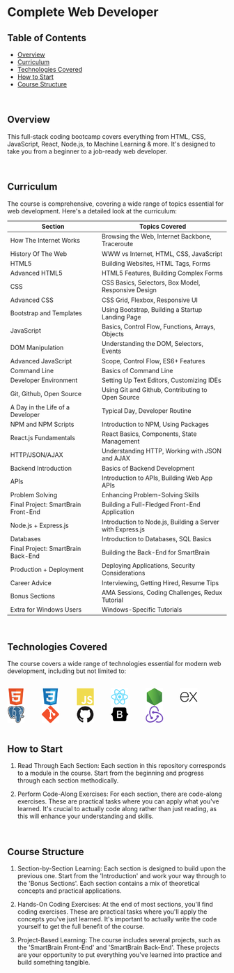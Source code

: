 <!-- omit in toc -->
# Complete Web Developer
<!-- omit in toc -->
## Table of Contents
- [Overview](#overview)
- [Curriculum](#curriculum)
- [Technologies Covered](#technologies-covered)
- [How to Start](#how-to-start)
- [Course Structure](#course-structure)

<br />

## Overview
This full-stack coding bootcamp covers everything from HTML, CSS, JavaScript, React, Node.js, to Machine Learning & more. It's designed to take you from a beginner to a job-ready web developer.

<br />

## Curriculum
The course is comprehensive, covering a wide range of topics essential for web development. Here's a detailed look at the curriculum:

| Section | Topics Covered |
|---------|----------------|
| How The Internet Works | Browsing the Web, Internet Backbone, Traceroute |
| History Of The Web | WWW vs Internet, HTML, CSS, JavaScript |
| HTML5 | Building Websites, HTML Tags, Forms |
| Advanced HTML5 | HTML5 Features, Building Complex Forms |
| CSS | CSS Basics, Selectors, Box Model, Responsive Design |
| Advanced CSS | CSS Grid, Flexbox, Responsive UI |
| Bootstrap and Templates | Using Bootstrap, Building a Startup Landing Page |
| JavaScript | Basics, Control Flow, Functions, Arrays, Objects |
| DOM Manipulation | Understanding the DOM, Selectors, Events |
| Advanced JavaScript | Scope, Control Flow, ES6+ Features |
| Command Line | Basics of Command Line |
| Developer Environment | Setting Up Text Editors, Customizing IDEs |
| Git, Github, Open Source | Using Git and Github, Contributing to Open Source |
| A Day in the Life of a Developer | Typical Day, Developer Routine |
| NPM and NPM Scripts | Introduction to NPM, Using Packages |
| React.js Fundamentals | React Basics, Components, State Management |
| HTTP/JSON/AJAX | Understanding HTTP, Working with JSON and AJAX |
| Backend Introduction | Basics of Backend Development |
| APIs | Introduction to APIs, Building Web App APIs |
| Problem Solving | Enhancing Problem-Solving Skills |
| Final Project: SmartBrain Front-End | Building a Full-Fledged Front-End Application |
| Node.js + Express.js | Introduction to Node.js, Building a Server with Express.js |
| Databases | Introduction to Databases, SQL Basics |
| Final Project: SmartBrain Back-End | Building the Back-End for SmartBrain |
| Production + Deployment | Deploying Applications, Security Considerations |
| Career Advice | Interviewing, Getting Hired, Resume Tips |
| Bonus Sections | AMA Sessions, Coding Challenges, Redux Tutorial |
| Extra for Windows Users | Windows-Specific Tutorials |

<br />

## Technologies Covered
The course covers a wide range of technologies essential for modern web development, including but not limited to:

<div style="display: inline_block"><br>
  <img height="40" align="center" alt="HTML5" src="https://raw.githubusercontent.com/devicons/devicon/master/icons/html5/html5-original.svg">
  &nbsp;&nbsp;&nbsp;&nbsp;&nbsp;&nbsp;&nbsp;&nbsp;
  <img height="40" align="center" alt="CSS3" src="https://raw.githubusercontent.com/devicons/devicon/master/icons/css3/css3-original.svg">
  &nbsp;&nbsp;&nbsp;&nbsp;&nbsp;&nbsp;&nbsp;&nbsp;
  <img height="40" align="center" alt="JavaScript" src="https://raw.githubusercontent.com/devicons/devicon/master/icons/javascript/javascript-plain.svg">
  &nbsp;&nbsp;&nbsp;&nbsp;&nbsp;&nbsp;&nbsp;&nbsp;
  <img height="40" align="center" alt="React" src="https://raw.githubusercontent.com/devicons/devicon/master/icons/react/react-original.svg">
  &nbsp;&nbsp;&nbsp;&nbsp;&nbsp;&nbsp;&nbsp;&nbsp;
  <img height="40" align="center" alt="Node.js" src="https://raw.githubusercontent.com/devicons/devicon/master/icons/nodejs/nodejs-original.svg">
  &nbsp;&nbsp;&nbsp;&nbsp;&nbsp;&nbsp;&nbsp;&nbsp;
  <img height="40" align="center" alt="Express.js" src="https://raw.githubusercontent.com/devicons/devicon/master/icons/express/express-original.svg">
  &nbsp;&nbsp;&nbsp;&nbsp;&nbsp;&nbsp;&nbsp;&nbsp;
  <img height="40" align="center" alt="PostgreSQL" src="https://raw.githubusercontent.com/devicons/devicon/master/icons/postgresql/postgresql-original.svg">
  &nbsp;&nbsp;&nbsp;&nbsp;&nbsp;&nbsp;&nbsp;&nbsp;
  <img height="40" align="center" alt="Git" src="https://raw.githubusercontent.com/devicons/devicon/master/icons/git/git-original.svg">
  &nbsp;&nbsp;&nbsp;&nbsp;&nbsp;&nbsp;&nbsp;&nbsp;
  <img height="40" align="center" alt="GitHub" src="https://raw.githubusercontent.com/devicons/devicon/master/icons/github/github-original.svg">
  &nbsp;&nbsp;&nbsp;&nbsp;&nbsp;&nbsp;&nbsp;&nbsp;
  <img height="40" align="center" alt="Bootstrap" src="https://raw.githubusercontent.com/devicons/devicon/master/icons/bootstrap/bootstrap-plain.svg">
  &nbsp;&nbsp;&nbsp;&nbsp;&nbsp;&nbsp;&nbsp;&nbsp;
  <img height="40" align="center" alt="Redux" src="https://raw.githubusercontent.com/devicons/devicon/master/icons/redux/redux-original.svg">
</div>

<br />

## How to Start
1. Read Through Each Section: Each section in this repository corresponds to a module in the course. Start from the beginning and progress through each section methodically.
   
2. Perform Code-Along Exercises: For each section, there are code-along exercises. These are practical tasks where you can apply what you've learned. It's crucial to actually code along rather than just reading, as this will enhance your understanding and skills.

<br />

## Course Structure
1. Section-by-Section Learning: Each section is designed to build upon the previous one. Start from the 'Introduction' and work your way through to the 'Bonus Sections'. Each section contains a mix of theoretical concepts and practical applications.

2. Hands-On Coding Exercises: At the end of most sections, you'll find coding exercises. These are practical tasks where you'll apply the concepts you've just learned. It's important to actually write the code yourself to get the full benefit of the course.

3. Project-Based Learning: The course includes several projects, such as the 'SmartBrain Front-End' and 'SmartBrain Back-End'. These projects are your opportunity to put everything you've learned into practice and build something tangible.
